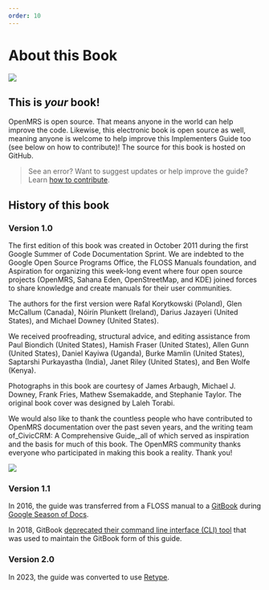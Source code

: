 ```yaml
---
order: 10
---
```

# About this Book

![](/assets/IMG_20111020_181606.png)

## This is _your_ book!

OpenMRS is open source. That means anyone in the world can help improve the code. Likewise, this electronic book is open source as well, meaning anyone is welcome to help improve this Implementers Guide too \(see below on how to contribute\)! The source for this book is hosted on GitHub.

> See an error? Want to suggest updates or help improve the guide? Learn [how to contribute](https://github.com/openmrs/openmrs-book-guide/blob/master/Contributing.md).

## History of this book

### Version 1.0

The first edition of this book was created in October 2011 during the first Google Summer of Code Documentation Sprint. We are indebted to the Google Open Source Programs Office, the FLOSS Manuals foundation, and Aspiration for organizing this week-long event where four open source projects \(OpenMRS, Sahana Eden, OpenStreetMap, and KDE\) joined forces to share knowledge and create manuals for their user communities.

The authors for the first version were Rafal Korytkowski \(Poland\), Glen McCallum \(Canada\), Nóirín Plunkett \(Ireland\), Darius Jazayeri \(United States\), and Michael Downey \(United States\).

We received proofreading, structural advice, and editing assistance from Paul Biondich \(United States\), Hamish Fraser \(United States\), Allen Gunn \(United States\), Daniel Kayiwa \(Uganda\), Burke Mamlin \(United States\), Saptarshi Purkayastha \(India\), Janet Riley \(United States\), and Ben Wolfe \(Kenya\).

Photographs in this book are courtesy of James Arbaugh, Michael J. Downey, Frank Fries, Mathew Ssemakadde, and Stephanie Taylor. The original book cover was designed by Laleh Torabi.

We would also like to thank the countless people who have contributed to OpenMRS documentation over the past seven years, and the writing team of\_CivicCRM: A Comprehensive Guide,\_all of which served as inspiration and the basis for much of this book. The OpenMRS community thanks everyone who participated in making this book a reality. Thank you!

![](/assets/sprint_google_group_3.jpeg)

### Version 1.1

In 2016, the guide was transferred from a FLOSS manual to a [GitBook](https://www.gitbook.com/) during [Google Season of Docs](https://developers.google.com/season-of-docs).

In 2018, GitBook [deprecated their command line interface (CLI) tool](https://github.com/GitbookIO/gitbook#%EF%B8%8F-deprecation-warning) 
that was used to maintain the GitBook form of this guide.

### Version 2.0

In 2023, the guide was converted to use [Retype](https://retype.com/).
